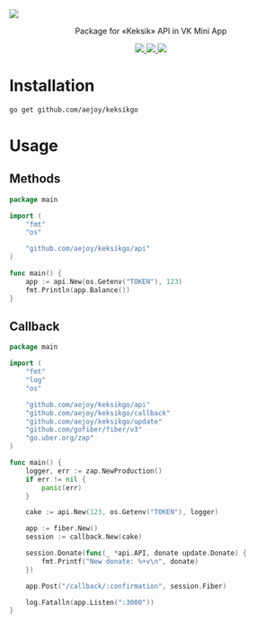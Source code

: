 <img src="cupcake.png"/>

<p align="center">Package for «Keksik» API in VK Mini App</p>

<div align="center">
    <a href="https://pkg.go.dev/github.com/aejoy/keksikgo">
        <img src="https://img.shields.io/static/v1?label=go&message=reference&color=00add8&logo=go" />
    </a>
    <a href="http://www.opensource.org/licenses/MIT">
        <img src="https://img.shields.io/badge/license-MIT-fuchsia.svg" />
    </a>
    <a href="https://goreportcard.com/report/github.com/aejoy/keksikgo">
        <img src="https://goreportcard.com/badge/github.com/aejoy/keksikgo" />
    </a>
</div>

# Installation

```bash
go get github.com/aejoy/keksikgo
```

# Usage

## Methods

```go
package main

import (
    "fmt"
    "os"

    "github.com/aejoy/keksikgo/api"
)

func main() {
    app := api.New(os.Getenv("TOKEN"), 123)
    fmt.Println(app.Balance())
}
```

## Callback

```go
package main

import (
    "fmt"
    "log"
    "os"

    "github.com/aejoy/keksikgo/api"
    "github.com/aejoy/keksikgo/callback"
    "github.com/aejoy/keksikgo/update"
    "github.com/gofiber/fiber/v3"
    "go.uber.org/zap"
)

func main() {
    logger, err := zap.NewProduction()
    if err != nil {
        panic(err)
    }

    cake := api.New(123, os.Getenv("TOKEN"), logger)

    app := fiber.New()
    session := callback.New(cake)

    session.Donate(func(_ *api.API, donate update.Donate) {
        fmt.Printf("New donate: %+v\n", donate)
    })

    app.Post("/callback/:confirmation", session.Fiber)

    log.Fatalln(app.Listen(":3000"))
}
```